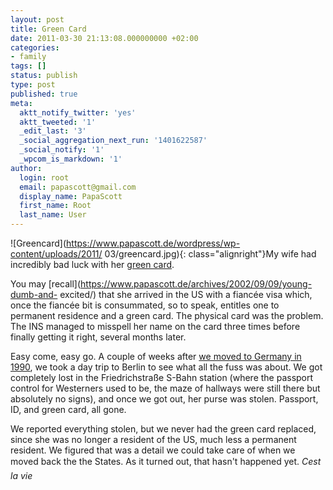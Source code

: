 ```yaml
---
layout: post
title: Green Card
date: 2011-03-30 21:13:08.000000000 +02:00
categories:
- family
tags: []
status: publish
type: post
published: true
meta:
  aktt_notify_twitter: 'yes'
  aktt_tweeted: '1'
  _edit_last: '3'
  _social_aggregation_next_run: '1401622587'
  _social_notify: '1'
  _wpcom_is_markdown: '1'
author:
  login: root
  email: papascott@gmail.com
  display_name: PapaScott
  first_name: Root
  last_name: User
---
```

![Greencard](https://www.papascott.de/wordpress/wp-content/uploads/2011/
03/greencard.jpg){: class="alignright"}My wife had incredibly bad luck with her [green
card](http://www.uscis.gov/greencard).

You may
[recall](https://www.papascott.de/archives/2002/09/09/young-dumb-and-
excited/) that she arrived in the US with a fiancée visa which, once the
fiancée bit is consummated, so to speak, entitles one to permanent
residence and a green card. The physical card was the problem. The INS
managed to misspell her name on the card three times before finally
getting it right, several months later.

Easy come, easy go. A couple of weeks after [we moved to Germany in
1990](https://www.papascott.de/archives/2009/11/09/as-the-wall-fell/), we
took a day trip to Berlin to see what all the fuss was about. We got
completely lost in the Friedrichstraße S-Bahn station (where the
passport control for Westerners used to be, the maze of hallways were
still there but absolutely no signs), and once we got out, her purse was
stolen. Passport, ID, and green card, all gone.

We reported everything stolen, but we never had the green card replaced,
since she was no longer a resident of the US, much less a permanent
resident. We figured that was a detail we could take care of when we
moved back the the States. As it turned out, that hasn't happened yet.
_Cest la vie_